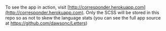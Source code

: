 To see the app in action, visit [http://corresponder.herokuapp.com](http://corresponder.herokuapp.com). Only the SCSS will be stored in this repo so as not to skew the language stats (you can see the full app source at https://github.com/dawsonc/Letters)